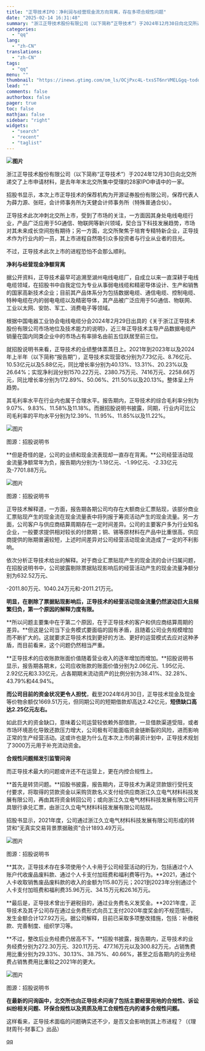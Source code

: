```yaml
---
title: "正导技术IPO：净利润与经营现金流方向背离，存在多项合规性问题"
date: "2025-02-14 16:31:48"
summary: "浙江正导技术股份有限公司（以下简称“正导技术”）于2024年12月30日向北交所递交了上市申请材料，..."
categories:
  - "qq"
lang:
  - "zh-CN"
translations:
  - "zh-CN"
tags:
  - "qq"
menu: ""
thumbnail: "https://inews.gtimg.com/om_ls/OCjPxc4L-txsST6nrVMELGgq-todqRzldPT7-36yOeYn4AA_640360/0"
lead: ""
comments: false
authorbox: false
pager: true
toc: false
mathjax: false
sidebar: "right"
widgets:
  - "search"
  - "recent"
  - "taglist"
---
```


**![图片](https://inews.gtimg.com/om_bt/Ota9UeK5-j_HbwbTfoPzqmZYK17gQt4RsTIMf9UJz3R7IAA/641)**

浙江正导技术股份有限公司（以下简称“正导技术”）于2024年12月30日向北交所递交了上市申请材料，是去年年末北交所集中受理的28家IPO申请中的一家。

招股书显示，本次上市正导技术的保荐机构为开源证券股份有限公司，保荐代表人为薛力源、张旺，会计师事务所为天健会计师事务所（特殊普通合伙）。

正导技术此次冲刺北交所上市，受到了市场的关注，一方面因其身处电线电缆行业，产品广泛应用于5G通信、物联网等新兴领域，契合当下科技发展趋势，市场对其未来成长空间抱有期待；另一方面，北交所聚焦于培育专精特新企业，正导技术作为行业内的一员，其上市进程自然吸引众多投资者与行业从业者的目光。

不过，正导技术此次上市的进程恐怕不会那么顺利。

**净利与经营现金净额背离**

据公开资料，正导技术最早可追溯至湖州电线电缆厂，自成立以来一直深耕于电线电缆领域，在招股书中自我定位为专业从事弱电线缆和精密导体设计、生产和销售的国家高新技术企业；目前其产品体系分为包括数据电缆、通信电缆、控制电缆、特种电缆在内的弱电电缆以及精密导体，其产品被广泛应用于5G通信、物联网、工业以太网、安防、军工、消费电子等领域。

根据中国电器工业协会电线电缆分会2024年2月29日出具的《关于浙江正导技术股份有限公司市场地位及技术能力的说明》，近三年正导技术主导产品数据电缆产销量在国内同类企业中的市场占有率排名由前五位跃居至前三位。

就招股说明书来看，正导技术的业绩整体蒸蒸日上。2021年到2023年以及2024年上半年（以下简称“报告期”），正导技术实现营收分别为7.73亿元、8.76亿元、10.53亿元以及5.88亿元，同比增长率分别为40.13%、13.31%、20.23%以及26.64%；实现净利润分别1570.22万元、2380.75万元、7416万元、2258.66万元，同比增长率分别为172.89%、50.06%、211.50%以及20.13%。整体呈上升趋势。

其毛利率水平在行业内也属于合理水平。报告期内，正导技术的综合毛利率分别为9.07%、9.83%、11.58%及11.18%。而据招股说明书披露，同期，行业内可比公司毛利率的平均水平分别为12.39%、11.95%、11.85%以及11.22%。

![图片](https://inews.gtimg.com/om_bt/OEL48AGo5aJEeQk2ScP12E31yefBzafaYLoJ5KSyegqjUAA/641)

图源：招股说明书

**但是奇怪的是，公司的业绩和现金流表现却一直存在背离。**公司经营活动现金流量净额常年为负，报告期内分别为-1.18亿元、-1.99亿元、-2.33亿元及-7701.88万元。

![图片](https://inews.gtimg.com/om_bt/Om9xn_L5mKHp5i9S-2s0eJH04Ds_yzQl3MlCOU9ZOZQecAA/641)

图源：招股说明书

正导技术解释道，一方面，报告期各期公司均存在大额商业汇票贴现，该部分商业汇票贴现产生的现金流在现金流量表中将列报于筹资活动产生的现金流量。另一方面，公司客户与供应商结算周期存在一定时间差异。公司的主要客户多为行业知名企业，一般要求提供相对较长的付款期；铜、锡等原材料在产品中比重很高，供应商提供的账期普遍较短，上述时间差异对公司经营活动现金流造成了一定的不利影响。

依次分析正导技术给出的解释。对于商业汇票贴现产生的现金流的会计归属问题，在招股说明书中，公司披露剔除票据贴现影响后的经营活动产生的现金流量净额分别为632.52万元、

-2011.80万元、1040.24万元和-2011.21万元。

**明显，在剔除了票据贴现影响后，正导技术的经营活动现金流量仍然波动巨大且频繁归负，第一个原因的解释力度有限。**

**所以问题主要集中在于第二个原因，在于正导技术的客户和供应商结算周期的差异。**但这是公司当下业务模式要面临的固有矛盾，且随着公司业务规模增加而不断扩大的。这就要求正导技术找到更好的方法、更好的运营模式去应对这种矛盾，而目前看来，这个问题仍然相当严重。

**正导技术的应收账款账面价值随着营业收入的逐年增加而增加。**招股说明书显示，报告期各期末，公司应收账款的账面价值分别为2.06亿元、1.95亿元、2.92亿元和3.33亿元，占各期期末流动资产的比例分别为38.41%、32.28%、43.79%和44.94%。

**而公司目前的资金状况更令人担忧**，截至2024年6月30日，正导技术现金及现金等价物余额仅1669.51万元，但同期公司的短期借款却高达2.42亿元，**短债缺口高达2.25亿元左右。**

如此巨大的资金缺口，意味着公司运营较依赖外部借款，一旦借款渠道受阻，或者市场环境恶化导致还款压力增大，公司极有可能面临资金链断裂的风险，进而影响正常的生产经营活动。这或许也是为什么在本次上市的募资计划中，正导技术规划了3000万元用于补充流动资金。

**合规性问题频发引监管问询**

而正导技术最大的问题或许还不在运营上，更在内控合规性上。

**首先是转贷问题。**招股书披露，报告期内，正导技术为满足贷款银行受托支付要求，将取得的贷款资金以采购货款名义支付给供应商浙江久立电气材料科技发展有限公司，再由其将资金转回公司；或向浙江久立电气材料科技发展有限公司开具银行承兑汇票，由浙江久立电气材料科技发展有限公司贴现。

招股书显示，2021年度，公司通过浙江久立电气材料科技发展有限公司形成的转贷和“无真实交易背景票据融资”合计1893.49万元。

![图片](https://inews.gtimg.com/om_bt/Ob_Wt5Iaaalpft_vRdFLT-UfzyyT_hNekaXYX1huetCPMAA/641)

图源：招股说明书

**其次，正导技术存在多项使用个人卡用于公司经营活动的行为，包括通过个人账户代收废品废料款、通过个人卡支付加班费和福利费等行为。**2021，通过个人卡收取销售废品废料款的收入的金额为115.80万元；2021到2023年分别通过个人卡支付加班费和福利费35.96万元、34.15万元和26.16万元。

**最后是，正导技术曾出于避税目的，通过业务费名义发奖金。**2021年度，正导技术及其子公司存在通过业务费形式向员工支付2020年度奖金的不规范情形，发生金额合计127.92万元。据公司解释，目前已采取多项整改措施，包括：补缴税款、完善制度、组织学习等。

**不过，整改后业务经费仍居高不下。**招股书披露，报告期内，正导技术的业务经费分别为272.30万元、320.11万元、477.16万元以及300.82万元，占销售费用比重分别为29.33%、30.13%、38.75%、40.66%，甚至之后各期内的业务经费占销售费用比重较之2021年的更大。

![图片](https://inews.gtimg.com/om_bt/OqttQgvVlW7krBbUTOpQAUtnnNwKanO8xuM9V3mAxaxAYAA/641)

图源：招股说明书

**在最新的问询函中，北交所也向正导技术问询了包括主要经营用地的合规性、诉讼纠纷相关问题、环保合规性以及资质及用工合规性在内的诸多合规性问题。**

这样看来，正导技术面临的问题确实还不少，是否又会影响到其上市进程？（《理财周刊-财事汇》出品）

[qq](https://new.qq.com/rain/a/20250214A064T500)
